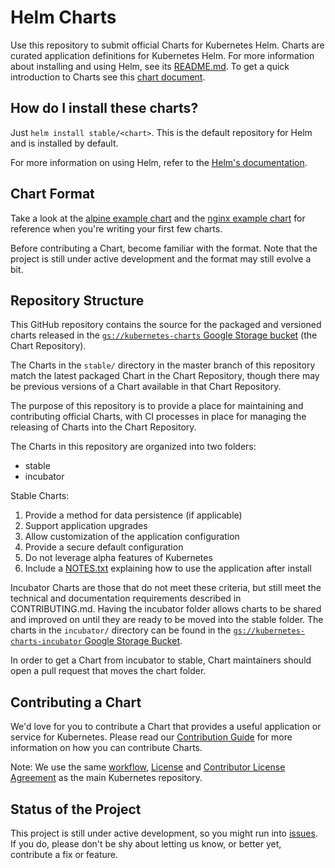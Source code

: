 # Helm Charts

Use this repository to submit official Charts for Kubernetes Helm. Charts are curated application definitions for Kubernetes Helm. For more information about installing and using Helm, see its
[README.md](https://github.com/kubernetes/helm/tree/master/README.md). To get a quick introduction to Charts see this [chart document](https://github.com/kubernetes/helm/blob/master/docs/charts.md).

## How do I install these charts?

Just `helm install stable/<chart>`. This is the default repository for Helm and is installed by default.

For more information on using Helm, refer to the [Helm's documentation](https://github.com/kubernetes/helm#docs).

## Chart Format

Take a look at the [alpine example chart](https://github.com/kubernetes/helm/tree/master/docs/examples/alpine) and the [nginx example chart](https://github.com/kubernetes/helm/tree/master/docs/examples/nginx) for reference when you're writing your first few charts.

Before contributing a Chart, become familiar with the format. Note that the project is still under active development and the format may still evolve a bit.

## Repository Structure

This GitHub repository contains the source for the packaged and versioned charts released in the [`gs://kubernetes-charts` Google Storage bucket](https://console.cloud.google.com/storage/browser/kubernetes-charts/) (the Chart Repository).

The Charts in the `stable/` directory in the master branch of this repository match the latest packaged Chart in the Chart Repository, though there may be previous versions of a Chart available in that Chart Repository.

The purpose of this repository is to provide a place for maintaining and contributing official Charts, with CI processes in place for managing the releasing of Charts into the Chart Repository.

The Charts in this repository are organized into two folders:
* stable
* incubator

Stable Charts:

1. Provide a method for data persistence (if applicable)
2. Support application upgrades
3. Allow customization of the application configuration
4. Provide a secure default configuration
5. Do not leverage alpha features of Kubernetes
6. Include a [NOTES.txt](https://github.com/kubernetes/helm/blob/master/docs/charts.md#chart-license-readme-and-notes) explaining how to use the application after install

Incubator Charts are those that do not meet these criteria, but still meet the technical and documentation requirements described in CONTRIBUTING.md. Having the incubator folder allows charts to be shared and improved on until they are ready to be moved into the stable folder. The charts in the `incubator/` directory can be found in the [`gs://kubernetes-charts-incubator` Google Storage Bucket](https://console.cloud.google.com/storage/browser/kubernetes-charts-incubator).

In order to get a Chart from incubator to stable, Chart maintainers should open a pull request that moves the chart folder.

## Contributing a Chart

We'd love for you to contribute a Chart that provides a useful application or service for Kubernetes. Please read our [Contribution Guide](CONTRIBUTING.md) for more information on how you can contribute Charts.

Note: We use the same [workflow](https://github.com/kubernetes/kubernetes/blob/master/docs/devel/development.md#git-setup),
[License](LICENSE) and [Contributor License Agreement](CONTRIBUTING.md) as the main Kubernetes repository.

## Status of the Project

This project is still under active development, so you might run into [issues](https://github.com/kubernetes/charts/issues). If you do, please don't be shy about letting us know, or better yet, contribute a fix or feature.
